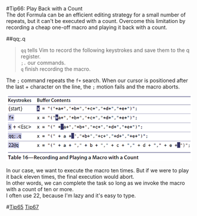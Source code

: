 #Tip66: Play Back with a Count  
The dot Formula can be an efficient editing strategy for a small number of repeats, but it can't be executed with a count. Overcome this limitation by recording a cheap one-off macro and playing it back with a count.  
  
##qq;.q  
>`qq` tells Vim to record the following keystrokes and save them to the q register.  
>`;.` our commands.  
>`q` finish recording the macro.  
  
The `;` command repeats the `f+` search. When our cursor is positioned after the last + character on the line, the `;` motion fails and the macro aborts.  
  
![tip66](images/tip66.png)  
  
In our case, we want to execute the macro ten times. But if we were to play it back eleven times, the final execution would abort.  
In other words, we can complete the task so long as we invoke the macro with a count of ten or more.  
I often use 22, because I'm lazy and it's easy to type.  
  
#[Tip65](tip65.md) [Tip67](tip67.md)
